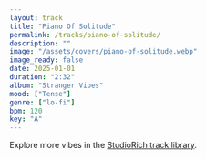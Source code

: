```yaml
---
layout: track
title: "Piano Of Solitude"
permalink: /tracks/piano-of-solitude/
description: ""
image: "/assets/covers/piano-of-solitude.webp"
image_ready: false
date: 2025-01-01
duration: "2:32"
album: "Stranger Vibes"
mood: ["Tense"]
genre: ["lo-fi"]
bpm: 120
key: "A"
---
```


Explore more vibes in the [StudioRich track library](/tracks/).
